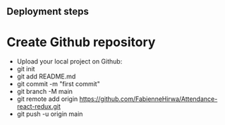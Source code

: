 ## Deployment steps
# Create Github repository 
- Upload your local project on Github:
- git init
- git add README.md
- git commit -m "first commit"
- git branch -M main
- git remote add origin https://github.com/FabienneHirwa/Attendance-react-redux.git
- git push -u origin main